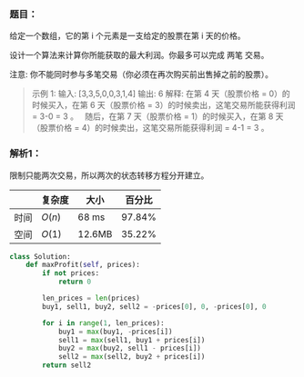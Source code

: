 ### 题目：
给定一个数组，它的第 i 个元素是一支给定的股票在第 i 天的价格。

设计一个算法来计算你所能获取的最大利润。你最多可以完成 两笔 交易。

注意: 你不能同时参与多笔交易（你必须在再次购买前出售掉之前的股票）。

>示例 1:
输入: [3,3,5,0,0,3,1,4]
输出: 6
解释: 在第 4 天（股票价格 = 0）的时候买入，在第 6 天（股票价格 = 3）的时候卖出，这笔交易所能获得利润 = 3-0 = 3 。
     随后，在第 7 天（股票价格 = 1）的时候买入，在第 8 天 （股票价格 = 4）的时候卖出，这笔交易所能获得利润 = 4-1 = 3 。

### 解析1：
限制只能两次交易，所以两次的状态转移方程分开建立。

|  |复杂度|大小|百分比|
|--|--|--|--|
|时间|$O(n)$|68 ms|97.84%|
|空间|$O(1)$|12.6MB|35.22%|


```python
class Solution:
    def maxProfit(self, prices):
        if not prices:
            return 0

        len_prices = len(prices)
        buy1, sell1, buy2, sell2 = -prices[0], 0, -prices[0], 0

        for i in range(1, len_prices):
            buy1 = max(buy1, -prices[i])
            sell1 = max(sell1, buy1 + prices[i])
            buy2 = max(buy2, sell1 - prices[i])
            sell2 = max(sell2, buy2 + prices[i])
        return sell2
```